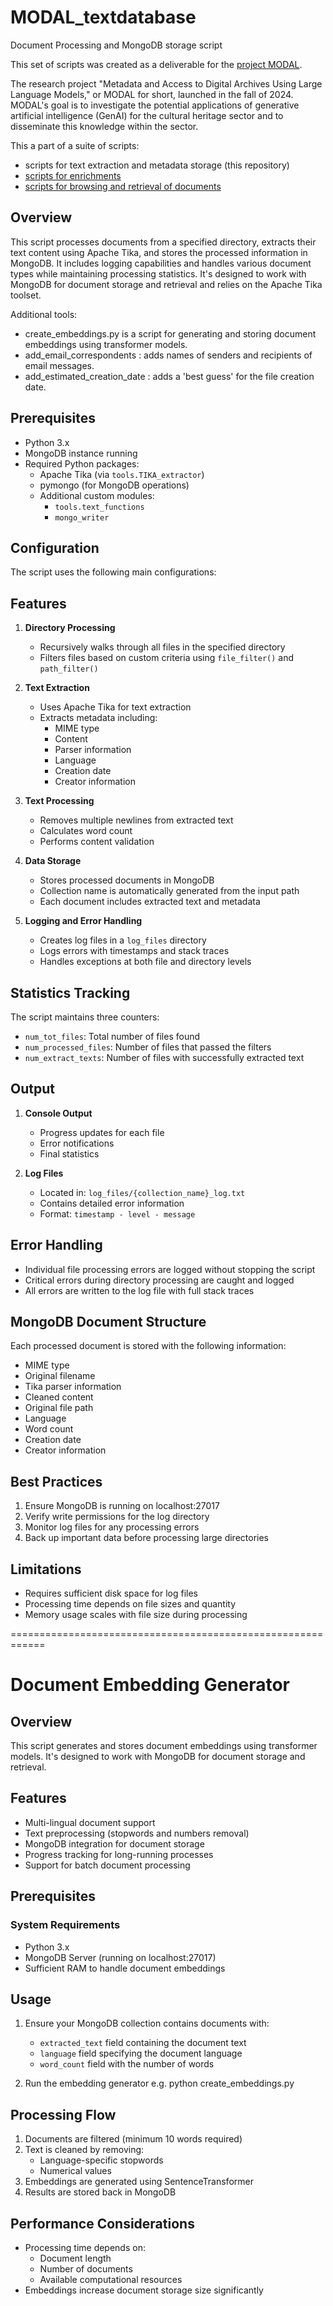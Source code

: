 # MODAL_textdatabase
Document Processing and MongoDB storage script

This set of scripts was created as a deliverable for the [project MODAL](https://advn.be/nl/over-advn/projecten/modal-project).

The research project "Metadata and Access to Digital Archives Using Large Language Models," or MODAL for short, launched in the fall of 2024. MODAL's goal is to investigate the potential applications of generative artificial intelligence (GenAI) for the cultural heritage sector and to disseminate this knowledge within the sector.

This a part of a suite of scripts:

* scripts for text extraction and metadata storage (this repository)
* [scripts for enrichments](https://github.com/hvanstappen/MODAL_textdatabase)
* [scripts for browsing and retrieval of documents]()

## Overview
This script processes documents from a specified directory, extracts their text content using Apache Tika, and stores the processed information in MongoDB. It includes logging capabilities and handles various document types while maintaining processing statistics. It's designed to work with MongoDB for document storage and retrieval and relies on the Apache Tika toolset. 

Additional tools:
- create_embeddings.py is a script for generating and storing document embeddings using transformer models.
- add_email_correspondents : adds names of senders and recipients of email messages.
- add_estimated_creation_date : adds a 'best guess' for the file creation date.

## Prerequisites
- Python 3.x
- MongoDB instance running
- Required Python packages:
  - Apache Tika (via `tools.TIKA_extractor`)
  - pymongo (for MongoDB operations)
  - Additional custom modules:
    - `tools.text_functions`
    - `mongo_writer`

## Configuration
The script uses the following main configurations:

## Features
1. **Directory Processing**
   - Recursively walks through all files in the specified directory
   - Filters files based on custom criteria using `file_filter()` and `path_filter()`

2. **Text Extraction**
   - Uses Apache Tika for text extraction
   - Extracts metadata including:
     - MIME type
     - Content
     - Parser information
     - Language
     - Creation date
     - Creator information

3. **Text Processing**
   - Removes multiple newlines from extracted text
   - Calculates word count
   - Performs content validation

4. **Data Storage**
   - Stores processed documents in MongoDB
   - Collection name is automatically generated from the input path
   - Each document includes extracted text and metadata

5. **Logging and Error Handling**
   - Creates log files in a `log_files` directory
   - Logs errors with timestamps and stack traces
   - Handles exceptions at both file and directory levels

## Statistics Tracking
The script maintains three counters:
- `num_tot_files`: Total number of files found
- `num_processed_files`: Number of files that passed the filters
- `num_extract_texts`: Number of files with successfully extracted text

## Output
1. **Console Output**
   - Progress updates for each file
   - Error notifications
   - Final statistics

2. **Log Files**
   - Located in: `log_files/{collection_name}_log.txt`
   - Contains detailed error information
   - Format: `timestamp - level - message`

## Error Handling
- Individual file processing errors are logged without stopping the script
- Critical errors during directory processing are caught and logged
- All errors are written to the log file with full stack traces

## MongoDB Document Structure
Each processed document is stored with the following information:
- MIME type
- Original filename
- Tika parser information
- Cleaned content
- Original file path
- Language
- Word count
- Creation date
- Creator information

## Best Practices
1. Ensure MongoDB is running on localhost:27017
2. Verify write permissions for the log directory
3. Monitor log files for any processing errors
4. Back up important data before processing large directories

## Limitations
- Requires sufficient disk space for log files
- Processing time depends on file sizes and quantity
- Memory usage scales with file size during processing
  
============================================================
# Document Embedding Generator

## Overview
This script generates and stores document embeddings using transformer models. It's designed to work with MongoDB for document storage and retrieval.

## Features
- Multi-lingual document support
- Text preprocessing (stopwords and numbers removal)
- MongoDB integration for document storage
- Progress tracking for long-running processes
- Support for batch document processing

## Prerequisites
### System Requirements
- Python 3.x
- MongoDB Server (running on localhost:27017)
- Sufficient RAM to handle document embeddings


## Usage
1. Ensure your MongoDB collection contains documents with:
   - `extracted_text` field containing the document text
   - `language` field specifying the document language
   - `word_count` field with the number of words

2. Run the embedding generator
e.g. python create_embeddings.py


## Processing Flow
1. Documents are filtered (minimum 10 words required)
2. Text is cleaned by removing:
   - Language-specific stopwords
   - Numerical values
3. Embeddings are generated using SentenceTransformer
4. Results are stored back in MongoDB

## Performance Considerations
- Processing time depends on:
  - Document length
  - Number of documents
  - Available computational resources
- Embeddings increase document storage size significantly


